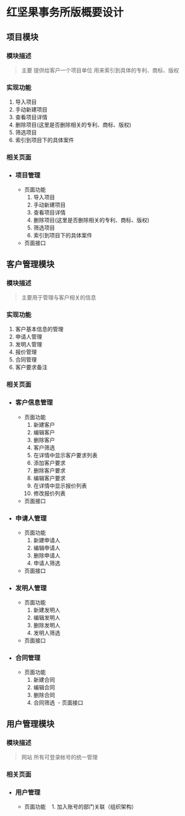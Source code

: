 红坚果事务所版概要设计
=====================

项目模块
---------------------
### 模块描述
>主要 提供给客户一个项目单位 用来索引到具体的专利、商标、版权
### 实现功能
1. 导入项目
2. 手动新建项目
3. 查看项目详情
4. 删除项目(这里是否删除相关的专利、商标、版权)
5. 筛选项目
6. 索引到项目下的具体案件
### 相关页面
- ### 项目管理
  - 页面功能
    1. 导入项目
    2. 手动新建项目
    3. 查看项目详情
    4. 删除项目(这里是否删除相关的专利、商标、版权)
    5. 筛选项目
    6. 索引到项目下的具体案件
  - 页面接口

客户管理模块
---------------------
### 模块描述
>主要用于管理与客户相关的信息
### 实现功能
1. 客户基本信息的管理
2. 申请人管理
3. 发明人管理
4. 报价管理
5. 合同管理
6. 客户要求备注
### 相关页面
- ### 客户信息管理
  - 页面功能
    1. 新建客户
    2. 编辑客户
    3. 删除客户
    4. 客户筛选
    5. 在详情中显示客户要求列表
    6. 添加客户要求
    7. 删除客户要求
    8. 编辑客户要求
    9. 在详情中显示报价列表
    10. 修改报价列表
  - 页面接口
- ### 申请人管理
  - 页面功能
    1. 新建申请人
    2. 编辑申请人
    3. 删除申请人
    4. 申请人筛选
  - 页面接口
- ### 发明人管理
  - 页面功能
    1. 新建发明人
    2. 编辑发明人
    3. 删除发明人
    4. 发明人筛选
  - 页面接口
- ### 合同管理
  - 页面功能
    1. 新建合同
    2. 编辑合同
    3. 删除合同
    4. 合同筛选
  - 页面接口
  
用户管理模块
---------------
### 模块描述
>网站 所有可登录帐号的统一管理
### 相关页面
- ### 用户管理
  - 页面功能
    1. 加入账号的部门关联（组织架构）
